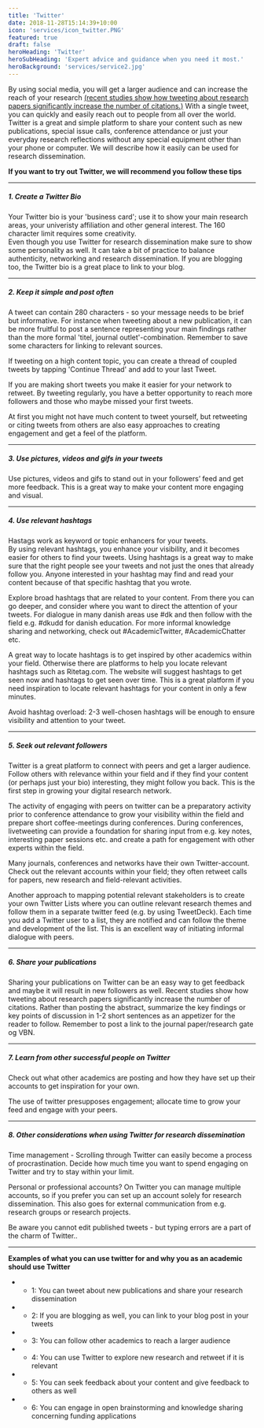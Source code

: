 ```yaml
---
title: 'Twitter'
date: 2018-11-28T15:14:39+10:00
icon: 'services/icon_twitter.PNG'
featured: true
draft: false
heroHeading: 'Twitter'
heroSubHeading: 'Expert advice and guidance when you need it most.'
heroBackground: 'services/service2.jpg'
---
```


By using social media, you will get a larger audience and can increase the reach of your research [(recent studies show how tweeting about research papers significantly increase the number of citations.)](https://www.sciencedirect.com/science/article/pii/S0003497520308602) With a single tweet, you can quickly and easily reach out to people from all over the world. Twitter is a great and simple platform to share your content such as new publications, special issue calls, conference attendance or just your everyday research reflections without any special equipment other than your phone or computer. We will describe how it easily can be used for research dissemination. 

**If you want to try out Twitter, we will recommend you follow these tips** 

---
##### 1. Create a Twitter Bio 

Your Twitter bio is your 'business card'; use it to show your main research areas, your univeristy affiliation and other general interest. The 160 character limit requires some creativity.  
Even though you use Twitter for research dissemination make sure to show some personality as well. It can take a bit of practice to balance authenticity, networking and research dissemination. 
If you are blogging too, the Twitter bio is a great place to link to your blog. 

---
##### 2. Keep it simple and post often  

A tweet can contain 280 characters - so your message needs to be brief but informative. 
For instance when tweeting about a new publication, it can be more fruitful to post a sentence representing your main findings rather than the more formal 'titel, journal outlet'-combination. Remember to save some characters for linking to relevant sources. 

If tweeting on a high content topic, you can create a thread of coupled tweets by tapping 'Continue Thread' and add to your last Tweet.

If you are making short tweets you make it easier for your network to retweet. By tweeting regularly, you have a better opportunity to reach more followers and those who maybe missed your first tweets. 

At first you might not have much content to tweet yourself, but retweeting or citing tweets from others are also easy approaches to creating engagement and get a feel of the platform.


---
##### 3. Use pictures, videos and gifs in your tweets 

Use pictures, videos and gifs to stand out in your followers’ feed and get more feedback. This is a great way to make your content more engaging and visual. 


---
##### 4. Use relevant hashtags 

Hastags work as keyword or topic enhancers for your tweets.  
By using relevant hashtags, you enhance your visibility, and it becomes easier for others to find your tweets. Using hashtags is a great way to make sure that the right people see your tweets and not just the ones that already follow you. Anyone interested in your hashtag may find and read your content because of that specific hashtag that you wrote. 

Explore broad hashtags that are related to your content. From there you can go deeper, and consider where you want to direct the attention of your tweets. For dialogue in many danish areas use #dk and then follow with the field e.g. #dkudd for danish education. 
For more informal knowledge sharing and networking, check out #AcademicTwitter, #AcademicChatter etc. 

A great way to locate hashtags is to get inspired by other academics within your field. Otherwise there are platforms to help you locate relevant hashtags such as Ritetag.com. The website will suggest hashtags to get seen now and hashtags to get seen over time. This is a great platform if you need inspiration to locate relevant hashtags for your content in only a few minutes. 

Avoid hashtag overload: 2-3 well-chosen hashtags will be enough to ensure visibility and attention to your tweet.  

---
##### 5. Seek out relevant followers  

Twitter is a great platform to connect with peers and get a larger audience.  Follow others with relevance within your field and if they find your content (or perhaps just your bio) interesting, they might follow you back. This is the first step in growing your digital research network. 

The activity of engaging with peers on twitter can be a preparatory activity prior to conference attendance to grow your visibility within the field and prepare short coffee-meetings during conferences.  During conferences, livetweeting can provide a foundation for sharing input from e.g. key notes, interesting paper sessions etc. and create a path for engagement with other experts within the field.  

Many journals, conferences and networks have their own Twitter-account. Check out the relevant accounts within your field; they often retweet calls for papers, new research and field-relevant activities.  

Another approach to mapping potential relevant stakeholders is to create your own Twitter Lists where you can outline relevant research themes and follow them in a separate twitter feed (e.g. by using TweetDeck). Each time you add a Twitter user to a list, they are notified and can follow the theme and development of the list. This is an excellent way of initiating informal dialogue with peers.  

---
##### 6. Share your publications 

Sharing your publications on Twitter can be an easy way to get feedback and maybe it will result in new followers as well. Recent studies show how tweeting about research papers significantly increase the number of citations. Rather than posting the abstract, summarize the key findings or key points of discussion in 1-2 short sentences as an appetizer for the reader to follow. Remember to post a link to the journal paper/research gate og VBN.  


---
##### 7. Learn from other successful people on Twitter 

Check out what other academics are posting and how they have set up their accounts to get inspiration for your own. 

The use of twitter presupposes engagement; allocate time to grow your feed and engage with your peers.  

--- 

 ##### 8. Other considerations when using Twitter for research dissemination
 
Time management - Scrolling through Twitter can easily become a process of procrastination. Decide how much time you want to spend engaging on Twitter and try to stay within your limit. 
 
Personal or professional accounts? On Twitter you can manage multiple accounts, so if you prefer you can set up an account solely for research dissemination. This also goes for external communication from e.g. research groups or research projects.  

Be aware you cannot edit published tweets - but typing errors are a part of the charm of Twitter..  

 

 ---

**Examples of what you can use twitter for and why you as an academic should use Twitter**

* * 1: You can tweet about new publications and share your research dissemination  

* * 2: If you are blogging as well, you can link to your blog post in your tweets 

* * 3: You can follow other academics to reach a larger audience 

* * 4: You can use Twitter to explore new research and retweet if it is relevant 

* * 5: You can seek feedback about your content and give feedback to others as well 

* * 6: You can engage in open brainstorming and knowledge sharing concerning funding applications 

 
